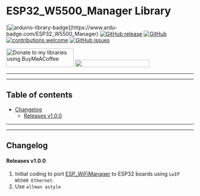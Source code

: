 # ESP32_W5500_Manager Library

[![arduino-library-badge](https://www.ardu-badge.com/badge/ESP32_W5500_Manager.svg?)](https://www.ardu-badge.com/ESP32_W5500_Manager)
[![GitHub release](https://img.shields.io/github/release/khoih-prog/ESP32_W5500_Manager.svg)](https://github.com/khoih-prog/ESP32_W5500_Manager/releases)
[![GitHub](https://img.shields.io/github/license/mashape/apistatus.svg)](https://github.com/khoih-prog/ESP32_W5500_Manager/blob/main/LICENSE)
[![contributions welcome](https://img.shields.io/badge/contributions-welcome-brightgreen.svg?style=flat)](#Contributing)
[![GitHub issues](https://img.shields.io/github/issues/khoih-prog/ESP32_W5500_Manager.svg)](http://github.com/khoih-prog/ESP32_W5500_Manager/issues)

<a href="https://www.buymeacoffee.com/khoihprog6" title="Donate to my libraries using BuyMeACoffee"><img src="https://cdn.buymeacoffee.com/buttons/v2/default-yellow.png" alt="Donate to my libraries using BuyMeACoffee" style="height: 50px !important;width: 181px !important;" ></a>
<a href="https://www.buymeacoffee.com/khoihprog6" title="Donate to my libraries using BuyMeACoffee"><img src="https://img.shields.io/badge/buy%20me%20a%20coffee-donate-orange.svg?logo=buy-me-a-coffee&logoColor=FFDD00" style="height: 20px !important;width: 200px !important;" ></a>


---
---

## Table of contents

* [Changelog](#changelog)
  * [Releases v1.0.0](#releases-v100)



---
---

## Changelog

#### Releases v1.0.0

1. Initial coding to port [ESP_WiFiManager](https://github.com/khoih-prog/ESP_WiFiManager) to ESP32 boards using `LwIP W5500 Ethernet`.
2. Use `allman astyle`



